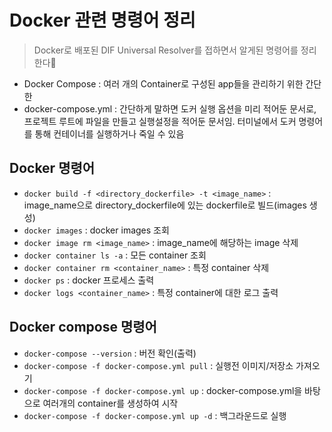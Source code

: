 # Docker 관련 명령어 정리
> Docker로 배포된 DIF Universal Resolver를 접하면서 알게된 명령어를 정리한다📝

+ Docker Compose : 여러 개의 Container로 구성된 app들을 관리하기 위한 간단한 
+ docker-compose.yml : 간단하게 말하면 도커 실행 옵션을 미리 적어둔 문서로, 프로젝트 루트에 파일을 만들고 실행설정을 적어둔 문서임. 터미널에서 도커 명령어를 통해 컨테이너를 실행하거나 죽일 수 있음

## Docker 명령어
+ `docker build -f <directory_dockerfile> -t <image_name>` : image_name으로 directory_dockerfile에 있는 dockerfile로 빌드(images 생성)
+ `docker images` : docker images 조회
+ `docker image rm <image_name>` : image_name에 해당하는 image 삭제
+ `docker container ls -a` : 모든 container 조회
+ `docker container rm <container_name>` : 특정 container 삭제
+ `docker ps` : docker 프로세스 출력
+ `docker logs <container_name>` : 특정 container에 대한 로그 출력



## Docker compose 명령어

+ `docker-compose --version` : 버전 확인(출력)
+ `docker-compose -f docker-compose.yml pull` : 실행전 이미지/저장소 가져오기
+ `docker-compose -f docker-compose.yml up` : docker-compose.yml을 바탕으로 여러개의 container를 생성하여 시작
+ `docker-compose -f docker-compose.yml up -d` : 백그라운드로 실행

